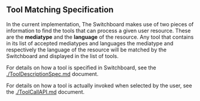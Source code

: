 Tool Matching Specification
---------------------------

In the current implementation, The Switchboard makes use of two pieces of information to find the tools that can process a given user resource. These are the **mediatype** and the **language** of the resource. Any tool that contains in its list of accepted mediatypes and languages the mediatype and respectively the language of the resource will be matched by the Switchboard and displayed in the list of tools.

For details on how a tool is specified in Switchboard, see the [./ToolDescriptionSpec.md](./ToolDescriptionSpec.md) document.

For details on how a tool is actually invoked when selected by the user, see the [./ToolCallAPI.md](./ToolCallAPI.md) document.
